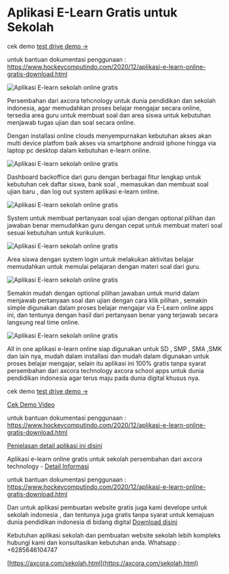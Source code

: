 # Aplikasi E-Learn Gratis untuk Sekolah

cek demo [test drive demo →](https://axcora.com/e-learndownload/)

untuk bantuan dokumentasi penggunaan : https://www.hockeycomputindo.com/2020/12/aplikasi-e-learn-online-gratis-download.html

![Aplikasi E-learn sekolah online gratis](https://2.bp.blogspot.com/-qMv0G3yldTk/XS9kKKfMbgI/AAAAAAAABP8/nE-r8B1kujolP2u-Awwr3Pi2jFXggUrlQCK4BGAYYCw/s600/axcora%2Bdesign%2Bpembuatan%2Bwebsite%2Bblogspot%2Btemplate.gif)

Persembahan dari axcora tehcnology untuk dunia pendidikan dan sekolah indonesia, agar memudahkan proses belajar mengajar secara online, tersedia area guru untuk membuat soal dan area siswa untuk kebutuhan menjawab tugas ujian dan soal secara online.

Dengan installasi online clouds menyempurnakan kebutuhan akses akan multi device platfom baik akses via smartphone android iphone hingga via laptop pc desktop dalam kebutuhan e-learn online.

![Aplikasi E-learn sekolah online gratis](https://1.bp.blogspot.com/-zc50aOG3P44/X8o9ft70npI/AAAAAAAALn0/Xgr_lTO2R2El6ZrfUmpHctngaYqDji81wCLcBGAsYHQ/s1828/aplikasi%2Belarning%2Bsekolah%2Bsd%2Bsmp%2Bsma%2Bonline%2Bgratis%2Bdownload.jpg)

Dashboard backoffice dari guru dengan berbagai fitur lengkap untuk kebutuhan cek daftar siswa, bank soal , memasukan dan membuat soal ujian baru , dan log out system aplikasi e-learn online.

![Aplikasi E-learn sekolah online gratis](https://1.bp.blogspot.com/-HtgaxtfOoEE/X8o9eTtm00I/AAAAAAAALns/Y34guJuJOMQ_HOHoFKg-sZRuSv3XPJMbQCLcBGAsYHQ/s1500/aplikasi%2Belarning%2Bonline%2Bgratis%2Bdownload.png)


System untuk membuat pertanyaan soal ujian dengan optional pilihan dan jawaban benar memudahkan guru dengan cepat untuk membuat materi soal sesuai kebutuhan untuk kurikulum.

![Aplikasi E-learn sekolah online gratis](https://1.bp.blogspot.com/-dxW9GdEeY7U/X8o9ft1AtRI/AAAAAAAALnw/ixqXtZ1H-dELFWZPsrabp8nHFhnvVJl0QCLcBGAsYHQ/s1500/aplikasi%2Belarning%2Bsekolah%2Bonline%2Bgratis%2Bdownload.png)

Area siswa dengan system login untuk melakukan aktivitas belajar memudahkan untuk memulai pelajaran dengan materi soal dari guru.

![Aplikasi E-learn sekolah online gratis](https://1.bp.blogspot.com/-7JCScpTBZU0/X8o9dNm04rI/AAAAAAAALno/st_5gzulmpIDSHgQD-eAzcOUINBJivK9ACLcBGAsYHQ/s1500/aplikasi%2Belarning%2Bonline%2Bgratis%2Bdownload.jpg)

Semakin mudah dengan optional pilihan jawaban untuk murid dalam menjawab pertanyaan soal dan ujian dengan cara klik pilihan , semakin simple digunakan dalam proses belajar mengajar via E-Learn online apps ini, dan tentunya dengan hasil dari pertanyaan benar yang terjawab secara langsung real time online.

![Aplikasi E-learn sekolah online gratis](https://1.bp.blogspot.com/-qmJWQWZLd4g/X8o9bPJiAtI/AAAAAAAALnk/2NSIvXtxeBsJT4HNo2kQtbjXD_XRU7lLwCLcBGAsYHQ/s1500/aplikasi%2Belarning%2Bsekolah%2Bonline%2Bgratis%2Bdownload.jpg)

All in one aplikasi e-learn online siap digunakan untuk SD , SMP , SMA ,SMK dan lain nya, mudah dalam installasi dan mudah dalam digunakan untuk proses belajar mengajar, selain itu aplikasi ini 100% gratis tanpa syarat persembahan dari axcora technology axcora school apps untuk dunia pendidikan indonesia agar terus maju pada dunia digital khusus nya.


cek demo [test drive demo →](https://axcora.com/e-learndownload/)

[Cek Demo Video](https://www.youtube.com/watch?v=IaSXNoT_oSQ)

untuk bantuan dokumentasi penggunaan : https://www.hockeycomputindo.com/2020/12/aplikasi-e-learn-online-gratis-download.html


[Penjelasan detail aplikasi ini disini](https://axcora.com/e-learndownload/)

Aplikasi e-learn online gratis untuk sekolah persembahan dari axcora technology - [Detail Informasi](https://axcora.com/sekolah.html)

untuk bantuan dokumentasi penggunaan : https://www.hockeycomputindo.com/2020/12/aplikasi-e-learn-online-gratis-download.html

Dan untuk aplikasi pembuatan website gratis juga kami develope untuk sekolah indonesia , dan tentunya juga gratis tanpa syarat untuk kemajuan dunia pendidikan indonesia di bidang digital [Download disini](https://github.com/mesinkasir/aplikasipembuatanwebsitesekolahgratis)

Kebutuhan aplikasi sekolah dan pembuatan website sekolah lebih kompleks hubungi kami dan konsultasikan kebutuhan anda.
Whatsapp : +6285646104747

[https://axcora.com/sekolah.html](https://axcora.com/sekolah.html)
